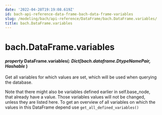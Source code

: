 ```yaml
---
date: '2022-04-28T19:19:08.619Z'
id: bach-api-reference-data-frame-bach-data-frame-variables
slug: /modeling/bach/api-reference/DataFrame/bach.DataFrame.variables/
title: bach.DataFrame.variables
---
```


# bach.DataFrame.variables


#### _property_ DataFrame.variables(_: Dict[bach.dataframe.DtypeNamePair, Hashable_ )
Get all variables for which values are set, which will be used when querying the database.

Note that there might also be variables defined earlier in self.base_node, that already have a value.
Those variables values will not be changed, unless they are listed here. To get an overview of all
variables on which the values in this DataFrame depend use `get_all_defined_variables()`

<!-- !! processed by numpydoc !! -->
